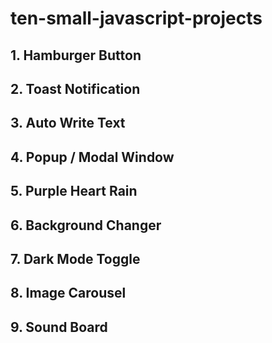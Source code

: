 # ten-small-javascript-projects

## 1. Hamburger Button
## 2. Toast Notification
## 3. Auto Write Text
## 4. Popup / Modal Window
## 5. Purple Heart Rain
## 6. Background Changer
## 7. Dark Mode Toggle
## 8. Image Carousel
## 9. Sound Board
